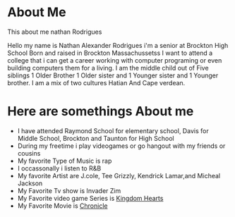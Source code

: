 # About Me
 This about me nathan Rodrigues


Hello my name is Nathan Alexander Rodrigues i'm a senior at Brockton High School Born and raised in Brockton Massachussetss I want to attend a college that i can get a career working with computer programing or even building computers them for a living. I am the middle child out of Five siblings 1 Older Brother 1 Older sister and 1 Younger sister and 1 Younger brother. I am a mix of two cultures Hatian And Cape verdean.

# Here are somethings About me 
- I have attended Raymond School for elementary school, Davis for Middle School, Brockton and Taunton for High School
- During my freetime i play videogames or go hangout with my friends or cousins 
- My favorite Type of Music is rap 
- I occassonally i listen to R&B
- My favorite Artist are J.cole, Tee Grizzly, Kendrick Lamar,and Micheal Jackson   
- My Favorite Tv show is Invader Zim 
- My Favorite video game Series is [Kingdom Hearts]( ) 
- My Favorite Movie is [Chronicle](https://www.imdb.com/title/tt1706593/mediaindex) 